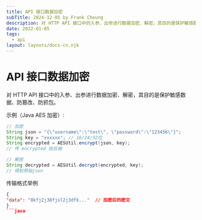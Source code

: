 ```yaml
---
title: API 接口数据加密
subTitle: 2024-12-05 by Frank Cheung
description: 对 HTTP API 接口中的入参、出参进行数据加密、解密，其目的是保护敏感数据、防篡改、防抓包。
date: 2022-01-05
tags:
  - api
layout: layouts/docs-cn.njk
---
```


# API 接口数据加密

对 HTTP API 接口中的入参、出参进行数据加密、解密，其目的是保护敏感数据、防篡改、防抓包。

示例（Java AES 加密）:

```java
// 加密
String json = "{\"username\":\"test\", \"password\":\"123456\"}";
String key = "xxxxxx"; // 16/24/32位
String encrypted = AESUtil.encrypt(json, key);
// 传 encrypted 给后端

// 解密
String decrypted = AESUtil.decrypt(encrypted, key);
// 得到原始json
```

传输格式举例

```json
{
"data": "8kfj2j38fjsl2j3dfk..."  // 加密后的密文
}
```java